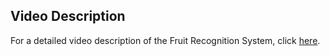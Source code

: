 ## Video Description

For a detailed video description of the Fruit Recognition System, click [here](https://drive.google.com/file/d/1TzhMwy94_BkH75MgoZIUGQ2vH-D11YWU/view?usp=sharing).
